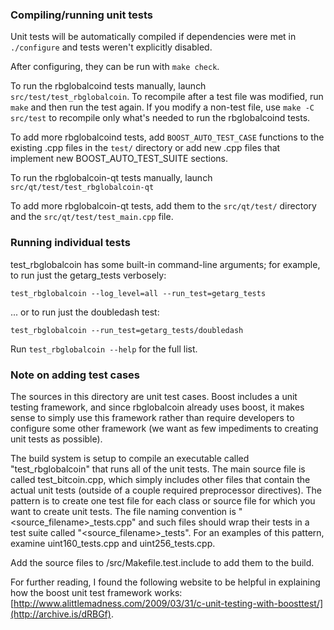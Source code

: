 ### Compiling/running unit tests

Unit tests will be automatically compiled if dependencies were met in `./configure`
and tests weren't explicitly disabled.

After configuring, they can be run with `make check`.

To run the rbglobalcoind tests manually, launch `src/test/test_rbglobalcoin`. To recompile
after a test file was modified, run `make` and then run the test again. If you
modify a non-test file, use `make -C src/test` to recompile only what's needed
to run the rbglobalcoind tests.

To add more rbglobalcoind tests, add `BOOST_AUTO_TEST_CASE` functions to the existing
.cpp files in the `test/` directory or add new .cpp files that
implement new BOOST_AUTO_TEST_SUITE sections.

To run the rbglobalcoin-qt tests manually, launch `src/qt/test/test_rbglobalcoin-qt`

To add more rbglobalcoin-qt tests, add them to the `src/qt/test/` directory and
the `src/qt/test/test_main.cpp` file.

### Running individual tests

test_rbglobalcoin has some built-in command-line arguments; for
example, to run just the getarg_tests verbosely:

    test_rbglobalcoin --log_level=all --run_test=getarg_tests

... or to run just the doubledash test:

    test_rbglobalcoin --run_test=getarg_tests/doubledash

Run `test_rbglobalcoin --help` for the full list.

### Note on adding test cases

The sources in this directory are unit test cases.  Boost includes a
unit testing framework, and since rbglobalcoin already uses boost, it makes
sense to simply use this framework rather than require developers to
configure some other framework (we want as few impediments to creating
unit tests as possible).

The build system is setup to compile an executable called "test_rbglobalcoin"
that runs all of the unit tests.  The main source file is called
test_bitcoin.cpp, which simply includes other files that contain the
actual unit tests (outside of a couple required preprocessor
directives).  The pattern is to create one test file for each class or
source file for which you want to create unit tests.  The file naming
convention is "<source_filename>_tests.cpp" and such files should wrap
their tests in a test suite called "<source_filename>_tests".  For an
examples of this pattern, examine uint160_tests.cpp and
uint256_tests.cpp.

Add the source files to /src/Makefile.test.include to add them to the build.

For further reading, I found the following website to be helpful in
explaining how the boost unit test framework works:
[http://www.alittlemadness.com/2009/03/31/c-unit-testing-with-boosttest/](http://archive.is/dRBGf).
